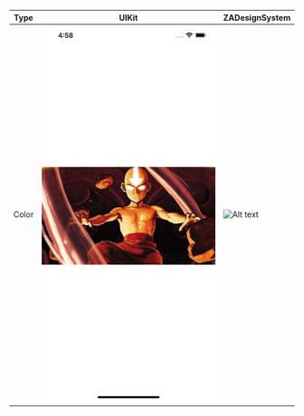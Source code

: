 |Type| UIKit | ZADesignSystem |
| -------- | -------- | -------- |
|Color|![Alt text](test.png?raw=true "Title")|![Alt text](relative/path/to/img.jpg?raw=true "Title")|
